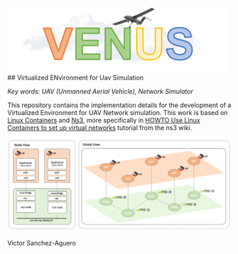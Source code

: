 <img src="/images/logo.png" width="500">
## Virtualized ENvironment for Uav Simulation


_Key words: UAV (Unmanned Aerial Vehicle), Network Simulator_

This repository contains the implementation details for the development of a Virtualized Environment for UAV Network simulation. This work is based on [Linux Containers](https://linuxcontainers.org/) and [Ns3](https://www.nsnam.org/), more specifically in [HOWTO Use Linux Containers to set up virtual networks](https://www.nsnam.org/wiki/HOWTO_Use_Linux_Containers_to_set_up_virtual_networks) tutorial from the ns3 wiki.

![](/images/venus.png?raw=true)

Victor Sanchez-Aguero
